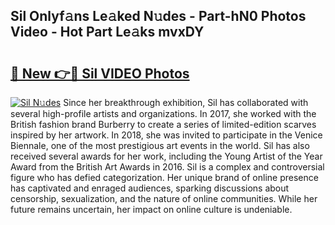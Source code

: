 ## Sil Onlyf𝚊ns Le𝚊ked N𝚞des - Part-hN0 Photos Video - Hot Part Le𝚊ks mvxDY

# <h2><a href="http://ab42269.deff.icu/?id=Sil">🔗 New 👉🔴 Sil VIDEO Photos</a></h2>

[![Sil N𝚞des](https://i.imgur.com/rIISA9y.gif)](http://ab42269.deff.icu/?id=Sil)
Since her breakthrough exhibition, Sil has collaborated with several high-profile artists and organizations. In 2017, she worked with the British fashion brand Burberry to create a series of limited-edition scarves inspired by her artwork. In 2018, she was invited to participate in the Venice Biennale, one of the most prestigious art events in the world. Sil has also received several awards for her work, including the Young Artist of the Year Award from the British Art Awards in 2016. Sil is a complex and controversial figure who has defied categorization. Her unique brand of online presence has captivated and enraged audiences, sparking discussions about censorship, sexualization, and the nature of online communities. While her future remains uncertain, her impact on online culture is undeniable.
